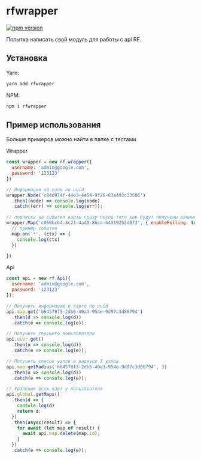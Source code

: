 # rfwrapper

[![npm version](https://badge.fury.io/js/rfwrapper.svg)](https://badge.fury.io/js/rfwrapper)

Попытка написать свой модуль для работы с api RF.

## Установка

Yarn:

```bash
yarn add rfwrapper
```

NPM:

```bash
npm i rfwrapper
```

## Пример использования

Больше примеров можно найти в папке с тестами

Wrapper

```js
const wrapper = new rf.wrapper({
  username: 'admin@google.com',
  password: '123123'
})

// Информация об узле по uuid
wrapper.Node('c84d974f-44e3-4e54-9f26-03a493c33586')
  .then((node) => console.log(node)
  .catch((err) => console.log(err));

// подписка на события карты сразу после того как будут получены данные карты
wrapper.Map('c060bcb4-4c21-4a40-86ca-b4319252d073', { enablePolling: true }).then((map) => {  
  // пример события
  map.on('*', (ctx) => {
    console.log(ctx)
  })

})

```

Api

```js
const api = new rf.Api({
  username: 'admin@google.com',
  password: '123123'
});

// Получить информацию о карте по uuid
api.map.get('b64578f3-2db6-40a3-954e-9d97c3d86794')
  .then(d => console.log(d))
  .catch(e => console.log(e));

// Получить текущего пользователя
api.user.get()
  .then(u => console.log(d))
  .catch(e => console.log(e));

// Получить список узлов в радиусе 3 узлов
api.map.getRadius('b64578f3-2db6-40a3-954e-9d97c3d86794', 3)
  .then(u => console.log(d))
  .catch(e => console.log(e));

// Удаление всех карт у пользователя
api.global.getMaps()
  .then(d => {
    console.log(d)
    return d;
  })
  .then(async(result) => {
    for await (let map of result) {
      await api.map.delete(map.id);
    }
  })
  .catch(e => console.log(e));
```
